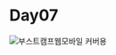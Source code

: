 # Day07

![부스트캠프웹모바일 커버용](https://github.com/user-attachments/assets/d640ce10-4cae-45f9-bccc-342ac0dcbe3b)

<br>



